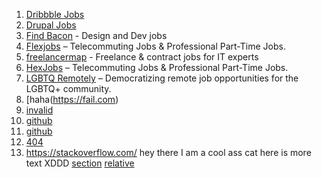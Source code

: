   1. [Dribbble Jobs](https://dribbble.com/jobs?location=Anywhere)
  1. [Drupal Jobs](https://jobs.drupal.org/home/type/telecommute-remote-3588)
  1. [Find Bacon](https://findbacon.com) - Design and Dev jobs
  1. [Flexjobs](https://www.flexjobs.com/) – Telecommuting Jobs & Professional Part-Time Jobs.
  1. [freelancermap](https://www.freelancermap.com/remote-jobs) - Freelance & contract jobs for IT experts
  1. [HexJobs](https://www.flexjobs.com/) – Telecommuting Jobs & Professional Part-Time Jobs. 
  1. [LGBTQ Remotely](https://lgbtqremotely.com/) – Democratizing remote job opportunities for the LGBTQ+ community.
  1. [haha(https://fail.com) 
  1. [invalid](https//invalid.com)
  1. [github](https://github.com/sharktrexer)
  1. [github](https://github.com/sharktrexer)
  1. [404](https://www.example.com/nonexistentpage)
  1. <https://stackoverflow.com/>
hey there I am a cool ass cat
here is more text
XDDD
[section](#test-head)
[relative](docs/README.md)
